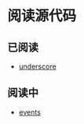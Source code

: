 # 阅读源代码

## 已阅读

* [underscore](https://github.com/jashkenas/underscore)

## 阅读中

* [events](https://github.com/Gozala/events)
